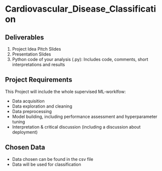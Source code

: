 # Cardiovascular_Disease_Classification

## Deliverables
1. Project Idea Pitch Slides
2. Presentation Slides
3. Python code of your analysis (.py): Includes code, comments, short interpretations and results

## Project Requirements

This Project will include the whole supervised ML-worklfow: 
- Data acquisition
- Data exploration and cleaning
- Data preprocessing
- Model building, including performance assessment and hyperparameter
tuning
- Interpretation & critical discussion (including a discussion about
deployment)

## Chosen Data

- Data chosen can be found in the csv file
- Data will be used for classification
